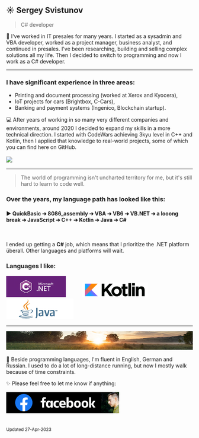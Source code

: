 
## ☀️ Sergey Svistunov
> C# developer 

👔   I've worked in IT presales for many years. I started as a sysadmin and VBA developer, worked as a project manager, business analyst, and continued in presales. I've been researching, building and selling complex solutions all my life.
Then I decided to switch to programming and now I work as a C# developer.
<br>
***
### I have significant experience in three areas:
* Printing and document processing (worked at Xerox and Kyocera),
* IoT projects for cars (Brightbox, C-Cars),
* Banking and payment systems (Ingenico, Blockchain startup).

💻 After years of working in so many very different companies and environments, around 2020 I decided to expand my skills in a more technical direction. I started with CodeWars achieving 3kyu level in C++ and Kotlin, then I applied that knowledge to real-world projects, some of which you can find here on GitHub. 
<br> <br> <img src="https://www.codewars.com/users/SergeyFM/badges/large?theme=light"> 
***
> The world of programming isn't uncharted territory for me,  but it's still hard to learn to code well. 

### Over the years, my language path has looked like this:

#### :arrow_forward: QuickBasic ➔ 8086_assembly ➔ VBA ➔ VB6 ➔ VB.NET ➔ a looong break ➔ JavaScript ➔ C++ ➔ Kotlin ➔ Java ➔ C# 

<br>

I ended up getting a **C#** job, which means that I prioritize the .NET platform überall. Other languages and platforms will wait. <br>

### Languages I like:

<img src="small_c-sharp-dot-net.png" height=57px> &nbsp;&nbsp;&nbsp;&nbsp;&nbsp;&nbsp;&nbsp;&nbsp;&nbsp;
<img src="small_kotlin.png" height=40px> &nbsp;&nbsp;
<img src="small_java.png" height=57px>
***
<img src="panorama.jpg" height=50px width=100%>

🏃 Beside programming languages, I'm fluent in English, German and Russian. 
I used to do a lot of long-distance running, but now I mostly walk because of time constraints.



✨ Please feel free to let me know if anything:  

<a href="https://www.facebook.com/svistunovsergey" target="_blank">
   <img src="my_fb_icon.png" height=57px> 
</a>
<br><br><br>
<sup> Updated 27-Apr-2023 </sup>


